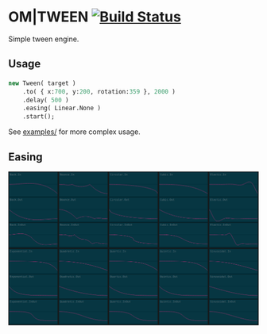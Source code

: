 
# OM|TWEEN [![Build Status](https://travis-ci.org/tong/om.tween.svg?branch=master)](https://travis-ci.org/tong/om.tween)

Simple tween engine.


## Usage

```haxe
new Tween( target )
    .to( { x:700, y:200, rotation:359 }, 2000 )
    .delay( 500 )
    .easing( Linear.None )
    .start();
```
See [examples/](examples/) for more complex usage.

## Easing
![EasingGraphs](easings.png)
